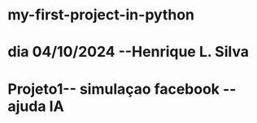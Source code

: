 ﻿# my-first-project-in-python
# dia 04/10/2024 --Henrique L. Silva
# Projeto1-- simulaçao facebook  -- ajuda IA
